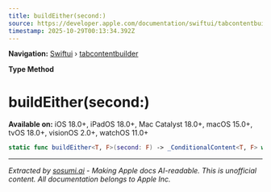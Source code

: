 ```yaml
---
title: buildEither(second:)
source: https://developer.apple.com/documentation/swiftui/tabcontentbuilder/buildeither(second:)
timestamp: 2025-10-29T00:13:34.392Z
---
```


**Navigation:** [Swiftui](/documentation/swiftui) › [tabcontentbuilder](/documentation/swiftui/tabcontentbuilder)

**Type Method**

# buildEither(second:)

**Available on:** iOS 18.0+, iPadOS 18.0+, Mac Catalyst 18.0+, macOS 15.0+, tvOS 18.0+, visionOS 2.0+, watchOS 11.0+

```swift
static func buildEither<T, F>(second: F) -> _ConditionalContent<T, F> where TabValue == T.TabValue, T : TabContent, F : TabContent, T.TabValue == F.TabValue
```

---

*Extracted by [sosumi.ai](https://sosumi.ai) - Making Apple docs AI-readable.*
*This is unofficial content. All documentation belongs to Apple Inc.*
